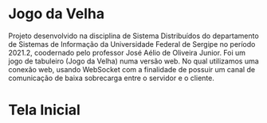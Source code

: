 # Jogo da Velha
Projeto desenvolvido na disciplina de Sistema Distribuídos do departamento de Sistemas de Informação da Universidade Federal de Sergipe no período 2021.2, coodernado pelo professor José Aélio de Oliveira Junior. 
Foi um jogo de tabuleiro (Jogo da Velha) numa versão web. No qual utilizamos uma conexão web, usando WebSocket com a finalidade de possuir um canal de comunicação de baixa sobrecarga entre o servidor e o cliente.

# Tela Inicial
